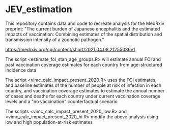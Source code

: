 # JEV_estimation

This repository contains data and code to recreate analysis for the MedRxiv preprint: "The current burden of Japanese encephalitis and the estimated impacts of vaccination: Combining estimates of the spatial distribution and transmission intensity of a zoonotic pathogen."

https://medrxiv.org/cgi/content/short/2021.04.08.21255086v1

The script <estimate_foi_stan_age_groups.R> will estimate annual FOI and past vaccination coverage estimates for each country from age-structured incidence data

The script <vimc_calc_impact_present_2020.R> uses the FOI estimates, and baseline estimates of the number of people at risk of infection in each country, and vaccination coverage estimates to estimate the annual number of cases and deaths for each country under current vaccination coverage levels and a "no vaccination" counterfactual scenario

The scripts <vimc_calc_impact_present_2020_low.R> and <vimc_calc_impact_present_2020_hi.R> modify the above analysis using low and high population-at-risk estimates
